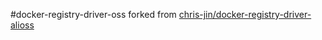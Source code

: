 #docker-registry-driver-oss
forked from [chris-jin/docker-registry-driver-alioss](https://github.com/chris-jin/docker-registry-driver-alioss)

